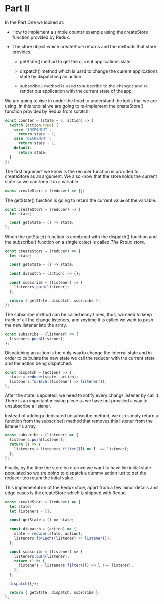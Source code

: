 # Part II

In the Part One we looked at:

- How to implement a simple counter example using the createStore function provided by Redux.

- The store object which createStore returns and the methods that store provides:

  - getState() method to get the current applications state.

  - dispatch() method which is used to change the current applications state by dispatching an action.

  - subscribe() method is used to subscribe to the changes and re-render our application with the current state of the app.

We are going to dive in under the hood to understand the tools that we are using. In this tutorial we are going to re-implement the createStore() function provided by Redux from scratch.

```js
const counter = (state = 0, action) => {
  switch (action.type) {
    case 'INCREMENT':
      return state + 1;
    case 'DECREMENT':
      return state - 1;
    default:
      return state;
  }
};
```

The first argument we know is the reducer function is provided to createStore as an argument. We also know that the store holds the current state so we can keep it in a variable.

```js
const createStore = (reducer) => {};
```

The getState() function is going to return the current value of the variable.

```js
const createStore = (reducer) => {
  let state;

  const getState = () => state;
};
```

When the getState() function is combined with the dispatch() function and the subscribe() function on a single object is called _The Redux store_.

```js
const createStore = (reducer) => {
  let state;

  const getState = () => state;

  const dispatch = (action) => {};

  const subscribe = (listener) => {
    listeners.push(listener);
  };

  return { getState, dispatch, subscribe };
};
```

The subscribe method can be called many times, thus, we need to keep track of all the change listeners, and anytime it is called we want to push the new listener into the array.

```js
const subscribe = (listener) => {
  listeners.push(listener);
};
```

Dispatching an action is the only way to change the internal state and in order to calculate the new state we call the reducer with the current state and the action being dispatched.

```js
const dispatch = (action) => {
  state = reducer(state, action);
  listeners.forEach((listener) => listener());
};
```

After the state is updated, we need to notify every change listener by call it. There is an important missing piece as we have not provided a way to unsubscribe a listener.

Instead of adding a dedicated unsubscribe method, we can simply return a function from the subscribe() method that removes this listener from the listener's array.

```js
const subscribe = (listener) => {
  listeners.push(listener);
  return () => {
    listeners = listeners.filter((l) => l !== listener);
  };
};
```

Finally, by the time the store is returned we want to have the initial state populated so we are going to dispatch a dummy action just to get the reducer too return the inital value.

This implementation of the Redux store, apart from a few minor details and edge cases is the createStore which is shipped with Redux.

```js
const createStore = (reducer) => {
  let state;
  let listeners = [];

  const getState = () => state;

  const dispatch = (action) => {
    state = reducer(state, action);
    listeners.forEach((listener) => listener());
  };

  const subscribe = (listener) => {
    listeners.push(listener);
    return () => {
      listeners = listeners.filter((l) => l !== listener);
    };
  };

  dispatch({});

  return { getState, dispatch, subscribe };
};
```
